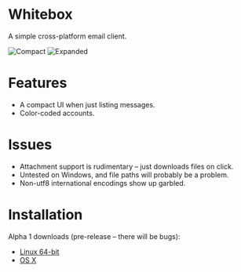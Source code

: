 Whitebox
========

A simple cross-platform email client.

![Compact](https://raw.githubusercontent.com/michaeldickison/whitebox/master/Screenshots/screenshot-1.jpg)
![Expanded](https://raw.githubusercontent.com/michaeldickison/whitebox/master/Screenshots/screenshot-2.jpg)

Features
========

* A compact UI when just listing messages.
* Color-coded accounts.

Issues
======

* Attachment support is rudimentary – just downloads files on click.
* Untested on Windows, and file paths will probably be a problem.
* Non-utf8 international encodings show up garbled.

Installation
============

Alpha 1 downloads (pre-release – there will be bugs):

* [Linux 64-bit](https://github.com/michaeldickison/whitebox/releases/download/a1/Whitebox-a1-Linux64.zip)
* [OS X](https://github.com/michaeldickison/whitebox/releases/download/a1/Whitebox-a1-OSX.zip)
